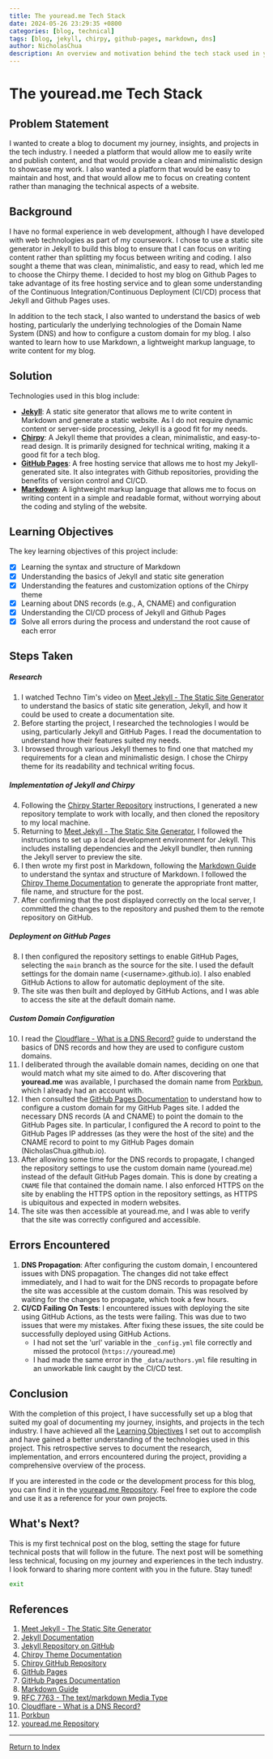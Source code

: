 ```yaml
---
title: The youread.me Tech Stack
date: 2024-05-26 23:29:35 +0800
categories: [blog, technical]
tags: [blog, jekyll, chirpy, github-pages, markdown, dns]
author: NicholasChua
description: An overview and motivation behind the tech stack used in youread.me
---
```


# The youread.me Tech Stack

## Problem Statement

I wanted to create a blog to document my journey, insights, and projects in the tech industry. I needed a platform that would allow me to easily write and publish content, and that would provide a clean and minimalistic design to showcase my work. I also wanted a platform that would be easy to maintain and host, and that would allow me to focus on creating content rather than managing the technical aspects of a website.

## Background

I have no formal experience in web development, although I have developed with web technologies as part of my coursework. I chose to use a static site generator in Jekyll to build this blog to ensure that I can focus on writing content rather than splitting my focus between writing and coding. I also sought a theme that was clean, minimalistic, and easy to read, which led me to choose the Chirpy theme. I decided to host my blog on Github Pages to take advantage of its free hosting service and to glean some understanding of the Continuous Integration/Continuous Deployment (CI/CD) process that Jekyll and Github Pages uses.

In addition to the tech stack, I also wanted to understand the basics of web hosting, particularly the underlying technologies of the Domain Name System (DNS) and how to configure a custom domain for my blog. I also wanted to learn how to use Markdown, a lightweight markup language, to write content for my blog.

## Solution

Technologies used in this blog include:

- [**Jekyll**][2]: A static site generator that allows me to write content in Markdown and generate a static website. As I do not require dynamic content or server-side processing, Jekyll is a good fit for my needs.
- [**Chirpy**][4]: A Jekyll theme that provides a clean, minimalistic, and easy-to-read design. It is primarily designed for technical writing, making it a good fit for a tech blog.
- [**GitHub Pages**][6]: A free hosting service that allows me to host my Jekyll-generated site. It also integrates with Github repositories, providing the benefits of version control and CI/CD.
- [**Markdown**][9]: A lightweight markup language that allows me to focus on writing content in a simple and readable format, without worrying about the coding and styling of the website.

## Learning Objectives

The key learning objectives of this project include:

- [x] Learning the syntax and structure of Markdown
- [x] Understanding the basics of Jekyll and static site generation
- [x] Understanding the features and customization options of the Chirpy theme
- [x] Learning about DNS records (e.g., A, CNAME) and configuration
- [x] Understanding the CI/CD process of Jekyll and Github Pages
- [x] Solve all errors during the process and understand the root cause of each error

## Steps Taken

##### Research

1. I watched Techno Tim's video on [Meet Jekyll - The Static Site Generator][1] to understand the basics of static site generation, Jekyll, and how it could be used to create a documentation site.
2. Before starting the project, I researched the technologies I would be using, particularly Jekyll and GitHub Pages. I read the documentation to understand how their features suited my needs.
3. I browsed through various Jekyll themes to find one that matched my requirements for a clean and minimalistic design. I chose the Chirpy theme for its readability and technical writing focus.

##### Implementation of Jekyll and Chirpy

4. Following the [Chirpy Starter Repository][5] instructions, I generated a new repository template to work with locally, and then cloned the repository to my local machine.
5. Returning to [Meet Jekyll - The Static Site Generator][1], I followed the instructions to set up a local development environment for Jekyll. This includes installing dependencies and the Jekyll bundler, then running the Jekyll server to preview the site.
6. I then wrote my first post in Markdown, following the [Markdown Guide][8] to understand the syntax and structure of Markdown. I followed the [Chirpy Theme Documentation][4] to generate the appropriate front matter, file name, and structure for the post.
7. After confirming that the post displayed correctly on the local server, I committed the changes to the repository and pushed them to the remote repository on GitHub.

##### Deployment on GitHub Pages

8. I then configured the repository settings to enable GitHub Pages, selecting the `main` branch as the source for the site. I used the default settings for the domain name (\<username>.github.io). I also enabled GitHub Actions to allow for automatic deployment of the site.
9. The site was then built and deployed by GitHub Actions, and I was able to access the site at the default domain name.

##### Custom Domain Configuration

10. I read the [Cloudflare - What is a DNS Record?][10] guide to understand the basics of DNS records and how they are used to configure custom domains.
11. I deliberated through the available domain names, deciding on one that would match what my site aimed to do. After discovering that **youread.me** was available, I purchased the domain name from [Porkbun][11], which I already had an account with.
12. I then consulted the [GitHub Pages Documentation][7] to understand how to configure a custom domain for my GitHub Pages site. I added the necessary DNS records (A and CNAME) to point the domain to the GitHub Pages site. In particular, I configured the A record to point to the GitHub Pages IP addresses (as they were the host of the site) and the CNAME record to point to my GitHub Pages domain (NicholasChua.github.io).
13. After allowing some time for the DNS records to propagate, I changed the repository settings to use the custom domain name (youread.me) instead of the default GitHub Pages domain. This is done by creating a `CNAME` file that contained the domain name. I also enforced HTTPS on the site by enabling the HTTPS option in the repository settings, as HTTPS is ubiquitous and expected in modern websites.
14. The site was then accessible at youread.me, and I was able to verify that the site was correctly configured and accessible.

## Errors Encountered

1. **DNS Propagation**: After configuring the custom domain, I encountered issues with DNS propagation. The changes did not take effect immediately, and I had to wait for the DNS records to propagate before the site was accessible at the custom domain. This was resolved by waiting for the changes to propagate, which took a few hours.
2. **CI/CD Failing On Tests**: I encountered issues with deploying the site using GitHub Actions, as the tests were failing. This was due to two issues that were my mistakes. After fixing these issues, the site could be successfully deployed using GitHub Actions.
   - I had not set the 'url' variable in the `_config.yml` file correctly and missed the protocol (`https://`youread.me)
   - I had made the same error in the `_data/authors.yml` file resulting in an unworkable link caught by the CI/CD test.

## Conclusion

With the completion of this project, I have successfully set up a blog that suited my goal of documenting my journey, insights, and projects in the tech industry. I have achieved all the [Learning Objectives](#learning-objectives) I set out to accomplish and have gained a better understanding of the technologies used in this project. This retrospective serves to document the research, implementation, and errors encountered during the project, providing a comprehensive overview of the process.

If you are interested in the code or the development process for this blog, you can find it in the [youread.me Repository][12]. Feel free to explore the code and use it as a reference for your own projects.

## What's Next?

This is my first technical post on the blog, setting the stage for future technical posts that will follow in the future. The next post will be something less technical, focusing on my journey and experiences in the tech industry. I look forward to sharing more content with you in the future. Stay tuned!

```bash
exit
```

## References

1. [Meet Jekyll - The Static Site Generator][1]
2. [Jekyll Documentation][2]
3. [Jekyll Repository on GitHub][3]
4. [Chirpy Theme Documentation][4]
5. [Chirpy GitHub Repository][5]
6. [GitHub Pages][6]
7. [GitHub Pages Documentation][7]
8. [Markdown Guide][8]
9. [RFC 7763 - The text/markdown Media Type][9]
10. [Cloudflare - What is a DNS Record?][10]
11. [Porkbun][11]
12. [youread.me Repository][12]

[1]: https://technotim.live/posts/jekyll-docs-site/
[2]: https://jekyllrb.com/
[3]: https://github.com/jekyll/jekyll
[4]: https://chirpy.cotes.info/
[5]: https://github.com/cotes2020/chirpy-starter
[6]: https://pages.github.com/
[7]: https://docs.github.com/en/pages
[8]: https://www.markdownguide.org/
[9]: https://www.rfc-editor.org/rfc/rfc7763.html
[10]: https://www.cloudflare.com/learning/dns/dns-records/
[11]: https://porkbun.com/
[12]: https://github.com/NicholasChua/NicholasChua

---

[Return to Index](#the-youreadme-tech-stack)
